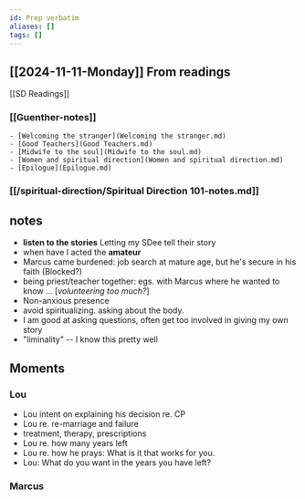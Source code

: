 ```yaml
---
id: Prep verbatim
aliases: []
tags: []
---
```


## [[2024-11-11-Monday]] From readings
[[SD Readings]]
### [[Guenther-notes]]
	- [Welcoming the stranger](Welcoming the stranger.md)
	- [Good Teachers](Good Teachers.md)
	- [Midwife to the soul](Midwife to the soul.md)
	- [Women and spiritual direction](Women and spiritual direction.md)
	- [Epilogue](Epilogue.md)

### [[/spiritual-direction/Spiritual Direction 101-notes.md]] 

## notes 

- **listen to the stories** Letting my SDee tell their story
- when have I acted the **amateur**
- Marcus came burdened: job search at mature age, but he's secure in his faith (Blocked?)
- being priest/teacher together: egs. with Marcus where he wanted to know … [*volunteering too much?*]
- Non-anxious presence
- avoid spiritualizing. asking about the body.
- I am good at asking questions, often get too involved in giving my own story
- "liminality" -- I know this pretty well

## Moments
### Lou
- Lou intent on explaining his decision re. CP
- Lou re. re-marriage and failure
- treatment, therapy, prescriptions
- Lou re. how many years left
- Lou re. how he prays: What is it that works for you.
- Lou: What do you want in the years you have left?
### Marcus
